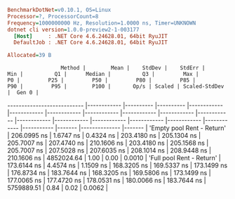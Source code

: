 ``` ini

BenchmarkDotNet=v0.10.1, OS=Linux
Processor=?, ProcessorCount=8
Frequency=1000000000 Hz, Resolution=1.0000 ns, Timer=UNKNOWN
dotnet cli version=1.0.0-preview2-1-003177
  [Host]     : .NET Core 4.6.24628.01, 64bit RyuJIT
  DefaultJob : .NET Core 4.6.24628.01, 64bit RyuJIT

Allocated=39 B  

```
                     Method |        Mean |    StdDev |    StdErr |         Min |          Q1 |      Median |          Q3 |         Max |          P0 |         P25 |         P50 |         P80 |         P85 |         P90 |         P95 |        P100 |       Op/s | Scaled | Scaled-StdDev |  Gen 0 |
--------------------------- |------------ |---------- |---------- |------------ |------------ |------------ |------------ |------------ |------------ |------------ |------------ |------------ |------------ |------------ |------------ |------------ |----------- |------- |-------------- |------- |
 'Empty pool Rent - Return' | 206.0995 ns | 1.6747 ns | 0.4324 ns | 203.4180 ns | 205.1304 ns | 205.7007 ns | 207.4740 ns | 210.1606 ns | 203.4180 ns | 205.1568 ns | 205.7007 ns | 207.5028 ns | 207.6035 ns | 208.1014 ns | 208.9448 ns | 210.1606 ns | 4852024.64 |   1.00 |          0.00 | 0.0010 |
  'Full pool Rent - Return' | 173.6144 ns | 4.4574 ns | 1.1509 ns | 168.3205 ns | 169.5337 ns | 173.1499 ns | 176.8734 ns | 183.7644 ns | 168.3205 ns | 169.5806 ns | 173.1499 ns | 177.0065 ns | 177.4720 ns | 178.0531 ns | 180.0066 ns | 183.7644 ns | 5759889.51 |   0.84 |          0.02 | 0.0062 |
